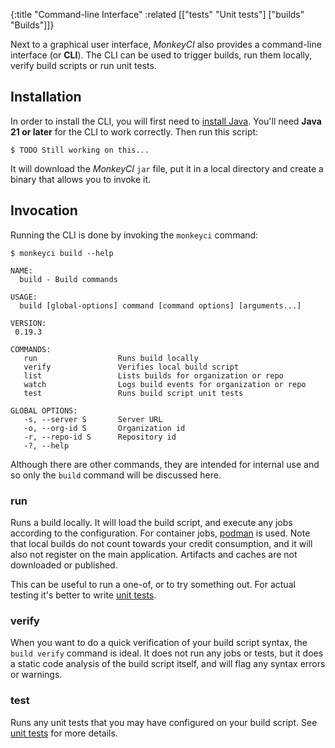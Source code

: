 {:title "Command-line Interface"
 :related [["tests" "Unit tests"]
           ["builds" "Builds"]]}

Next to a graphical user interface, *MonkeyCI* also provides a command-line
interface (or **CLI**).  The CLI can be used to trigger builds, run them locally,
verify build scripts or run unit tests.

## Installation

In order to install the CLI, you will first need to [install Java](https://www.oracle.com/javadownload).  You'll need **Java 21 or later** for the CLI to work correctly.  Then run this script:

```shell
$ TODO Still working on this...
```

It will download the *MonkeyCI* `jar` file, put it in a local directory and
create a binary that allows you to invoke it.

## Invocation

Running the CLI is done by invoking the `monkeyci` command:

```shell
$ monkeyci build --help

NAME:
  build - Build commands

USAGE:
  build [global-options] command [command options] [arguments...]

VERSION:
 0.19.3

COMMANDS:
   run                  Runs build locally
   verify               Verifies local build script
   list                 Lists builds for organization or repo
   watch                Logs build events for organization or repo
   test                 Runs build script unit tests

GLOBAL OPTIONS:
   -s, --server S       Server URL
   -o, --org-id S       Organization id
   -r, --repo-id S      Repository id
   -?, --help
```

Although there are other commands, they are intended for internal use and so only
the `build` command will be discussed here.

### run

Runs a build locally.  It will load the build script, and execute any jobs according
to the configuration.  For container jobs, [podman](https://podman.io) is used.  Note
that local builds do not count towards your credit consumption, and it will also not
register on the main application.  Artifacts and caches are not downloaded or published.

This can be useful to run a one-of, or to try something out.  For actual testing it's better
to write [unit tests](tests).

### verify

When you want to do a quick verification of your build script syntax, the `build verify`
command is ideal.  It does not run any jobs or tests, but it does a static code analysis
of the build script itself, and will flag any syntax errors or warnings.

### test

Runs any unit tests that you may have configured on your build script.  See [unit
tests](tests/) for more details.